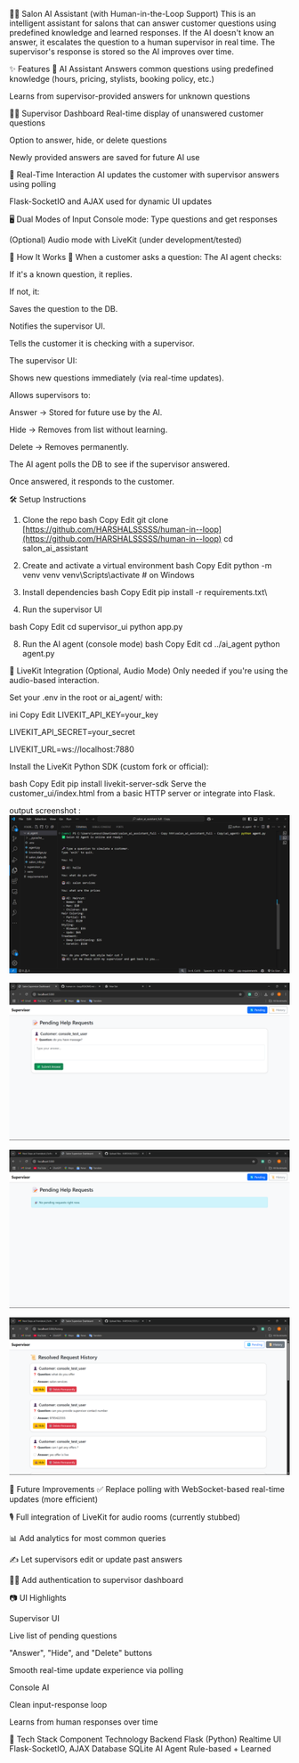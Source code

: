 💇‍♀️ Salon AI Assistant (with Human-in-the-Loop Support)
This is an intelligent assistant for salons that can answer customer questions using predefined knowledge and learned responses. If the AI doesn't know an answer, it escalates the question to a human supervisor in real time. The supervisor's response is stored so the AI improves over time.

✨ Features
🧠 AI Assistant
Answers common questions using predefined knowledge (hours, pricing, stylists, booking policy, etc.)

Learns from supervisor-provided answers for unknown questions

🧑‍💼 Supervisor Dashboard
Real-time display of unanswered customer questions

Option to answer, hide, or delete questions

Newly provided answers are saved for future AI use

🔁 Real-Time Interaction
AI updates the customer with supervisor answers using polling

Flask-SocketIO and AJAX used for dynamic UI updates

🖥️ Dual Modes of Input
Console mode: Type questions and get responses

(Optional) Audio mode with LiveKit (under development/tested)


🚀 How It Works
🤖 When a customer asks a question:
The AI agent checks:

If it's a known question, it replies.

If not, it:

Saves the question to the DB.

Notifies the supervisor UI.

Tells the customer it is checking with a supervisor.

The supervisor UI:

Shows new questions immediately (via real-time updates).

Allows supervisors to:

Answer → Stored for future use by the AI.

Hide → Removes from list without learning.

Delete → Removes permanently.

The AI agent polls the DB to see if the supervisor answered.

Once answered, it responds to the customer.

🛠️ Setup Instructions
1. Clone the repo
bash
Copy
Edit
git clone [https://github.com/HARSHALSSSSS/human-in--loop](https://github.com/HARSHALSSSSS/human-in--loop)
cd salon_ai_assistant

3. Create and activate a virtual environment
bash
Copy
Edit
python -m venv venv
venv\Scripts\activate  # on Windows

5. Install dependencies
bash
Copy
Edit
pip install -r requirements.txt\

7. Run the supervisor UI
 
bash
Copy
Edit
cd supervisor_ui
python app.py

8. Run the AI agent (console mode)
bash
Copy
Edit
cd ../ai_agent
python agent.py

🔐 LiveKit Integration (Optional, Audio Mode)
Only needed if you're using the audio-based interaction.

Set your .env in the root or ai_agent/ with:

ini
Copy
Edit
LIVEKIT_API_KEY=your_key

LIVEKIT_API_SECRET=your_secret

LIVEKIT_URL=ws://localhost:7880

Install the LiveKit Python SDK (custom fork or official):

bash
Copy
Edit
pip install livekit-server-sdk
Serve the customer_ui/index.html from a basic HTTP server or integrate into Flask.

output screenshot : 
![Supervisor UI](https://github.com/HARSHALSSSSS/human-in--loop/blob/main/Screenshot%202025-05-05%20012233.png)

![Supervisor UI](https://github.com/HARSHALSSSSS/human-in--loop/blob/main/Screenshot%202025-05-05%20000253.png)

![Supervisor UI](https://github.com/HARSHALSSSSS/human-in--loop/blob/main/Screenshot%202025-05-04%20234836.png)

![Supervisor UI](https://github.com/HARSHALSSSSS/human-in--loop/blob/main/Screenshot%202025-05-04%20234842.png)

🔮 Future Improvements
✅ Replace polling with WebSocket-based real-time updates (more efficient)

🎙️ Full integration of LiveKit for audio rooms (currently stubbed)

📊 Add analytics for most common queries

✍️ Let supervisors edit or update past answers

🧑‍💻 Add authentication to supervisor dashboard


📷 UI Highlights

Supervisor UI

Live list of pending questions

"Answer", "Hide", and "Delete" buttons


Smooth real-time update experience via polling


Console AI


Clean input-response loop

Learns from human responses over time

🧠 Tech Stack
Component	Technology
Backend	Flask (Python)
Realtime UI	Flask-SocketIO, AJAX
Database	SQLite
AI Agent	Rule-based + Learned
